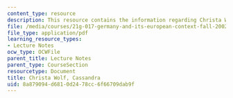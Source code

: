 ```yaml
---
content_type: resource
description: This resource contains the information regarding Christa Wolf, Cassandra.
file: /media/courses/21g-017-germany-and-its-european-context-fall-2002/8a879094d6810d2478cc6f66709dab9f_MIT21G_017F02_lec_8_1.pdf
file_type: application/pdf
learning_resource_types:
- Lecture Notes
ocw_type: OCWFile
parent_title: Lecture Notes
parent_type: CourseSection
resourcetype: Document
title: Christa Wolf, Cassandra
uid: 8a879094-d681-0d24-78cc-6f66709dab9f
---
```


